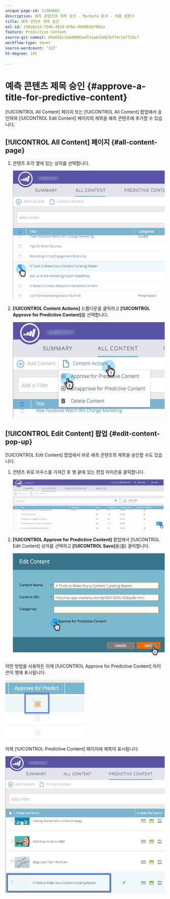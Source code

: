 ```yaml
---
unique-page-id: 11384661
description: 예측 콘텐츠의 제목 승인 - Marketo 문서 - 제품 설명서
title: 예측 콘텐츠 제목 승인
exl-id: 158ab21d-f5d6-452d-976e-8b50b2670b1a
feature: Predictive Content
source-git-commit: 09a656c3a0d0002edfa1a61b987bff4c1dff33cf
workflow-type: tm+mt
source-wordcount: '117'
ht-degree: 14%

---
```


# 예측 콘텐츠 제목 승인 {#approve-a-title-for-predictive-content}

[!UICONTROL All Content] 페이지 또는 [!UICONTROL All Content] 팝업에서 승인하여 [!UICONTROL Edit Content] 페이지의 제목을 예측 콘텐츠에 추가할 수 있습니다.

## [!UICONTROL All Content] 페이지 {#all-content-page}

1. 콘텐츠 조각 옆에 있는 상자를 선택합니다.

   ![](assets/image2017-10-3-9-3a9-3a47.png)

1. **[!UICONTROL Content Actions]** 드롭다운을 클릭하고 **[!UICONTROL Approve for Predictive Content]**&#x200B;를 선택합니다.

   ![](assets/image2017-10-3-9-3a10-3a31.png)

## [!UICONTROL Edit Content] 팝업 {#edit-content-pop-up}

[!UICONTROL Edit Content] 팝업에서 바로 예측 콘텐츠의 제목을 승인할 수도 있습니다.

1. 컨텐츠 위로 마우스를 가져간 후 행 끝에 있는 편집 아이콘을 클릭합니다.

   ![](assets/image2017-10-3-9-3a14-3a55.png)

1. **[!UICONTROL Approve for Predictive Content]** 팝업에서 [!UICONTROL Edit Content] 상자를 선택하고 **[!UICONTROL Save]**&#x200B;을(를) 클릭합니다.

   ![](assets/image2017-10-3-9-3a15-3a35.png)

어떤 방법을 사용하든 이제 [!UICONTROL Approve for Predictive Content] 아이콘이 행에 표시됩니다.

![](assets/five.png)

이제 [!UICONTROL Predictive Content] 페이지에 제목이 표시됩니다.

![](assets/image2017-10-3-9-3a16-3a45.png)
